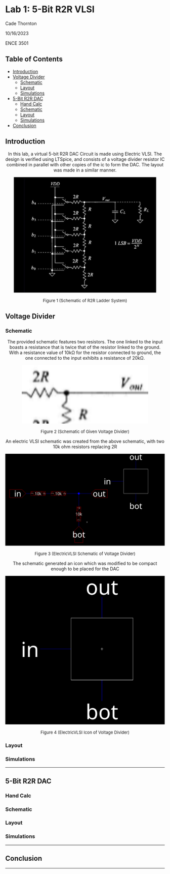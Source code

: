 # Lab 1: 5-Bit R2R VLSI

Cade Thornton

10/16/2023

ENCE 3501

## Table of Contents

+ [Introduction](#Introduction )
+ [Voltage Divider](#VoltageDivider)
    * [Schematic](#Schematic)
    * [Layout](#Layout)
    * [Simulations](#Simulations)
+ [5-Bit R2R DAC](#5-BitR2RDAC)
    * [Hand Calc](#HandCal)
    * [Schematic](#Schematic)
    * [Layout](#Layout)
    * [Simulations](#Simulations)
+ [Conclusion](#Conclusion)

## Introduction 
<p align="center">
In this lab, a  virtual 5-bit R2R DAC Circuit is made using Electric VLSI. The design is verified using LTSpice, and consists of a voltage divider resistor IC combined in parallel with other copies of the ic to form the DAC. The layout was made in a similar manner. 
</p>

<p align="center">
  <img src="5B_R2R_DAC/documentation/5B_R2R_DAC/schematics/lab1DACsch.png" alt="lab1Sch">
</p>
<div align="center">
  <p style="font-size: small;">
    Figure 1 (Schematic of R2R Ladder System)
  </p>
</div>



## Voltage Divider

### Schematic

<p align="center"> 
The provided schematic features two resistors. The one linked to the input boasts a resistance that is twice that of the resistor linked to the ground. With a resistance value of 10kΩ for the resistor connected to ground, the one connected to the input exhibits a resistance of 20kΩ.
</p>

<p align="center">
  <img src="5B_R2R_DAC/documentation/R_Divider/schematics/R_DIVSCH.png" alt="lab1Sch" width="400">
</p>

<div align="center">
  <p style="font-size: small;">
    Figure 2 (Schematic of Given Voltage Divider)
  </p>
</div>

<p align="center"> 
An electric VLSI schematic was created from the above schematic, with two 10k ohm resistors replacing 2R
</p>

<p align="center">
  <img src="5B_R2R_DAC/documentation/R_Divider/schematics/RDIVschematic.png" alt="lab1Sch">
</p>

<div align="center">
  <p style="font-size: small;">
    Figure 3 (ElectricVLSI Schematic of Voltage Divider)
  </p>
</div>

<p align="center"> 
The schematic generated an icon which was modified to be compact enough to be placed for the DAC

<p align="center">
  <img src="5B_R2R_DAC/documentation/R_Divider/schematics/RIDVicon.png" alt="lab1Sch">
</p>

<div align="center">
  <p style="font-size: small;">
    Figure 4 (ElectricVLSI Icon of Voltage Divider)
  </p>
</div>

</p>

### Layout 

### Simulations 

------

## 5-Bit R2R DAC

### Hand Calc
### Schematic 
### Layout 
### Simulations 


-------

## Conclusion

------


